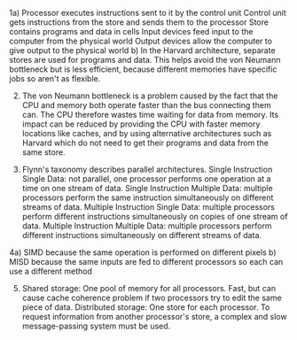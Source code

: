 1a) Processor executes instructions sent to it by the control unit
Control unit gets instructions from the store and sends them to the processor
Store contains programs and data in cells
Input devices feed input to the computer from the physical world
Output devices allow the computer to give output to the physical world
b) In the Harvard architecture, separate stores are used for programs and data. This helps avoid the von Neumann bottleneck but is less efficient, because different memories have specific jobs so aren't as flexible.

2) The von Neumann bottleneck is a problem caused by the fact that the CPU and memory both operate faster than the bus connecting them can. The CPU therefore wastes time waiting for data from memory. Its impact can be reduced by providing the CPU with faster memory locations like caches, and by using alternative architectures such as Harvard which do not need to get their programs and data from the same store.

3) Flynn's taxonomy describes parallel architectures.
Single Instruction Single Data: not parallel, one processor performs one operation at a time on one stream of data.
Single Instruction Multiple Data: multiple processors perform the same instruction simultaneously on different streams of data.
Multiple Instruction Single Data: multiple processors perform different instructions simultaneously on copies of one stream of data.
Multiple Instruction Multiple Data: multiple processors perform different instructions simultaneously on different streams of data.

4a) SIMD because the same operation is performed on different pixels
b) MISD because the same inputs are fed to different processors so each can use a different method

5) Shared storage: One pool of memory for all processors. Fast, but can cause cache coherence problem if two processors try to edit the same piece of data.
Distributed storage: One store for each processor. To request information from another processor's store, a complex and slow message-passing system must be used.
